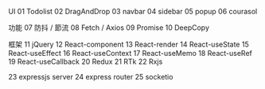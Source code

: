 UI
01 Todolist
02 DragAndDrop
03 navbar
04 sidebar
05 popup
06 courasol

功能
07 防抖 / 節流
08 Fetch / Axios
09 Promise
10 DeepCopy

框架
11 jQuery
12 React-component
13 React-render
14 React-useState
15 React-useEffect
16 React-useContext
17 React-useMemo
18 React-useRef
19 React-useCallback
20 Redux
21 RTk
22 Rxjs

23 expressjs server
24 express router
25 socketio